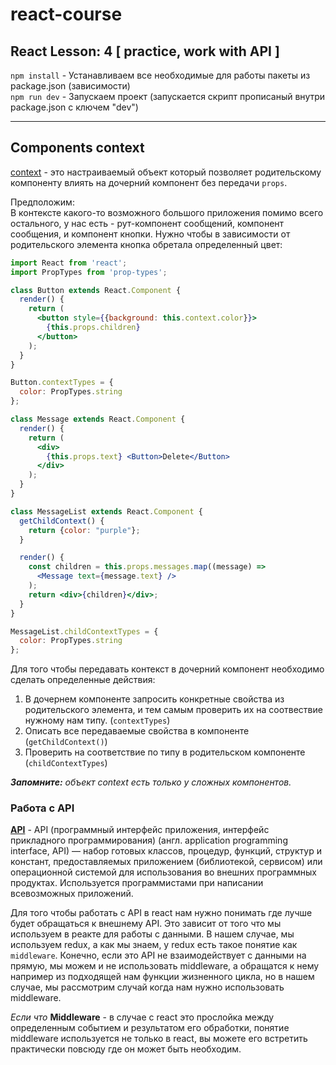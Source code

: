 # react-course
## React Lesson: 4 [ practice, work with API ]

`npm install` - Устанавливаем все необходимые для работы пакеты из package.json (зависимости) <br/>
`npm run dev` - Запускаем проект (запускается скрипт прописаный внутри package.json с ключем "dev")
<br/>

---


## Components context 
[context](https://reactjs.org/docs/context.html) - это настраиваемый объект который позволяет родительскому компоненту влиять на дочерний компонент без передачи `props`.

Предположим: <br>
В контексте какого-то возможного большого приложения помимо всего остального, у нас есть - рут-компонент сообщений, компонент сообщения, и компонент кнопки. Нужно чтобы в зависимости от родительского элемента кнопка обретала определенный цвет: 
```jsx
import React from 'react';
import PropTypes from 'prop-types';

class Button extends React.Component {
  render() {
    return (
      <button style={{background: this.context.color}}>
        {this.props.children}
      </button>
    );
  }
}

Button.contextTypes = {
  color: PropTypes.string
};

class Message extends React.Component {
  render() {
    return (
      <div>
        {this.props.text} <Button>Delete</Button>
      </div>
    );
  }
}

class MessageList extends React.Component {
  getChildContext() {
    return {color: "purple"};
  }

  render() {
    const children = this.props.messages.map((message) =>
      <Message text={message.text} />
    );
    return <div>{children}</div>;
  }
}

MessageList.childContextTypes = {
  color: PropTypes.string
};

```

Для того чтобы передавать контекст в дочерний компонент необходимо сделать определенные действия:
1. В дочернем компоненте запросить конкретные свойства из родительского элемента, и тем самым проверить их на соотвествие нужному нам типу. (`contextTypes`)
2. Описать все передаваемые свойства в компоненте (`getChildContext()`)
3. Проверить на соответствие по типу в родительском компоненте (`childContextTypes`)

***Запомните:*** *объект context есть только у сложных компонентов.*

### Работа с API

[**API**](https://www.wikiwand.com/ru/API) - API (программный интерфейс приложения, интерфейс прикладного программирования) (англ. application programming interface, API) — набор готовых классов, процедур, функций, структур и констант, предоставляемых приложением (библиотекой, сервисом) или операционной системой для использования во внешних программных продуктах. Используется программистами при написании всевозможных приложений.

Для того чтобы работать с API в react нам нужно понимать где лучше будет обращаться к внешнему API.
Это зависит от того что мы используем в реакте для работы с данными. В нашем случае, мы используем redux, а как мы знаем, у redux есть такое понятие как `middleware`. Конечно, если это API не взаимодействует с данными на прямую, мы можем и не использовать middleware, а обращатся к нему например из подходящей нам функции жизненного цикла, но в нашем случае, мы рассмотрим случай когда нам нужно использовать middleware.

*Если что*
**Middleware** - в случае с react это прослойка между определенным событием и результатом его обработки, понятие middleware используется не только в react, вы можете его встретить практически повсюду где он может быть необходим.